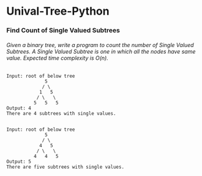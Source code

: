 # Unival-Tree-Python

### Find Count of Single Valued Subtrees
###### Given a binary tree, write a program to count the number of Single Valued Subtrees. A Single Valued Subtree is one in which all the nodes have same value. Expected time complexity is O(n).


```
Input: root of below tree
              5
             / \
            1   5
           / \   \
          5   5   5
Output: 4
There are 4 subtrees with single values.


Input: root of below tree
              5
             / \
            4   5
           / \   \
          4   4   5                
Output: 5
There are five subtrees with single values.
```
